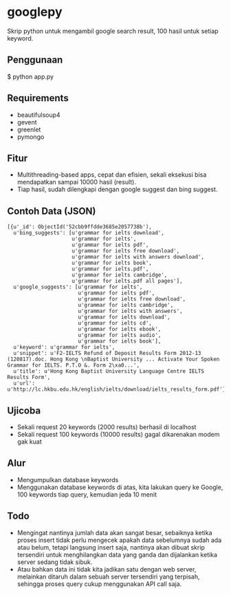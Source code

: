 googlepy
========
Skrip python untuk mengambil google search result, 100 hasil untuk setiap
keyword.

Penggunaan
-----------
$ python app.py

Requirements
-------
- beautifulsoup4
- gevent
- greenlet
- pymongo

Fitur
-----
- Multithreading-based apps, cepat dan efisien, sekali eksekusi bisa mendapatkan sampai 10000 hasil (result).
- Tiap hasil, sudah dilengkapi dengan google suggest dan bing suggest.

Contoh Data (JSON)
-------------------
```
[{u'_id': ObjectId('52cbb9ffdde3685e2057738b'),
  u'bing_suggests': [u'grammar for ielts download',
                     u'grammar for ielts',
                     u'grammar for ielts pdf',
                     u'grammar for ielts free download',
                     u'grammar for ielts with answers download',
                     u'grammar for ielts book',
                     u'grammar for ielts.pdf',
                     u'grammar for ielts cambridge',
                     u'grammar for ielts.pdf all pages'],
  u'google_suggests': [u'grammar for ielts',
                       u'grammar for ielts pdf',
                       u'grammar for ielts free download',
                       u'grammar for ielts cambridge',
                       u'grammar for ielts with answers',
                       u'grammar for ielts download',
                       u'grammar for ielts cd',
                       u'grammar for ielts ebook',
                       u'grammar for ielts audio',
                       u'grammar for ielts book'],
  u'keyword': u'grammar for ielts',
  u'snippet': u'F2-IELTS Refund of Deposit Results Form 2012-13 (120817).doc. Hong Kong \nBaptist University ... Activate Your Spoken Grammar for IELTS. P.T.O &. Form 2\xa0...',
  u'title': u'Hong Kong Baptist University Language Centre IELTS Results Form',
  u'url': u'http://lc.hkbu.edu.hk/english/ielts/download/ielts_results_form.pdf'}]
```

Ujicoba
-------
- Sekali request 20 keywords (2000 results) berhasil di localhost
- Sekali request 100 keywords (10000 results) gagal dikarenakan modem gak kuat

Alur
-----
- Mengumpulkan database keywords
- Menggunakan database keywords di atas, kita lakukan query ke Google, 100 keywords tiap query, kemudian jeda 10 menit

Todo
-------
- Mengingat nantinya jumlah data akan sangat besar, sebaiknya ketika proses insert tidak perlu mengecek apakah data sebelumnya sudah ada atau belum, tetapi langsung insert saja, nantinya akan dibuat skrip tersendiri untuk menghilangkan data yang ganda dan dijalankan ketika server sedang tidak sibuk.
- Atau bahkan data ini tidak kita jadikan satu dengan web server, melainkan ditaruh dalam sebuah server tersendiri yang terpisah, sehingga proses query cukup menggunakan API call saja.
